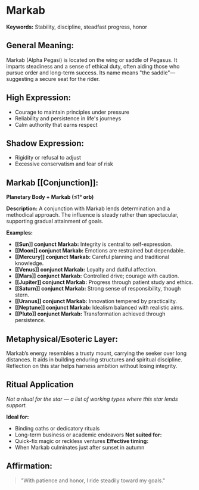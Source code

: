 # Markab


**Keywords:** Stability, discipline, steadfast progress, honor

## General Meaning:
Markab (Alpha Pegasi) is located on the wing or saddle of Pegasus. It imparts steadiness and a sense of ethical duty, often aiding those who pursue order and long-term success. Its name means "the saddle"—suggesting a secure seat for the rider.

## High Expression:
- Courage to maintain principles under pressure
- Reliability and persistence in life's journeys
- Calm authority that earns respect

## Shadow Expression:
- Rigidity or refusal to adjust
- Excessive conservatism and fear of risk

## Markab [[Conjunction]]:

**Planetary Body + Markab (≤1° orb)**

**Description:**
A conjunction with Markab lends determination and a methodical approach. The influence is steady rather than spectacular, supporting gradual attainment of goals.

**Examples:**
- **[[Sun]] conjunct Markab:** Integrity is central to self-expression.
- **[[Moon]] conjunct Markab:** Emotions are restrained but dependable.
- **[[Mercury]] conjunct Markab:** Careful planning and traditional knowledge.
- **[[Venus]] conjunct Markab:** Loyalty and dutiful affection.
- **[[Mars]] conjunct Markab:** Controlled drive; courage with caution.
- **[[Jupiter]] conjunct Markab:** Progress through patient study and ethics.
- **[[Saturn]] conjunct Markab:** Strong sense of responsibility, though stern.
- **[[Uranus]] conjunct Markab:** Innovation tempered by practicality.
- **[[Neptune]] conjunct Markab:** Idealism balanced with realistic aims.
- **[[Pluto]] conjunct Markab:** Transformation achieved through persistence.

## Metaphysical/Esoteric Layer:
Markab’s energy resembles a trusty mount, carrying the seeker over long distances. It aids in building enduring structures and spiritual discipline. Reflection on this star helps harness ambition without losing integrity.

## Ritual Application
*Not a ritual for the star — a list of working types where this star lends support.*

**Ideal for:**
- Binding oaths or dedicatory rituals
- Long-term business or academic endeavors
**Not suited for:**
- Quick-fix magic or reckless ventures
**Effective timing:**
- When Markab culminates just after sunset in autumn

## Affirmation:

> "With patience and honor, I ride steadily toward my goals."


